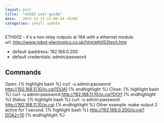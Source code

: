 ```yaml
---
layout: post
title:  "eth02 user guide"
date:   2019-12-15 11:00:34 +0200
categories: jekyll update
---
```


ETH002 - it's a two relay outputs at 16A with a ethernet module.<br>
url: http://www.robot-electronics.co.uk/htm/eth002tech.htm <br>
- default ipaddress: 192.168.0.200<br>
- default credentials: admin/password
## Commands
Open: 
{% highlight bash %}
curl -u admin:password http://192.168.11.10/io.cgi?DOA1
{% endhighlight %}
Close: 
{% highlight bash %}
curl -u admin:password http://192.168.11.10/io.cgi?DOI1
{% endhighlight %}
Status: 
{% highlight bash %}
curl -u admin:password http://192.168.11.10/io.cgi
{% endhighlight %}
Other example: make output 2 active for 1 second.
{% highlight bash %}
http://192.168.0.200/io.cgi?DOA2=10
{% endhighlight %}